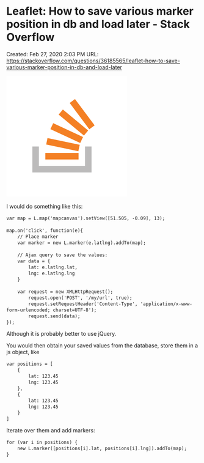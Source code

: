 # Leaflet: How to save various marker position in db and load later - Stack Overflow

Created: Feb 27, 2020 2:03 PM
URL: https://stackoverflow.com/questions/36185565/leaflet-how-to-save-various-marker-position-in-db-and-load-later

![apple-touch-icon@2.png](Leaflet%20How%20to%20save%20various%20marker%20position%20in%20db%20%20558a7fd1f375477193e92140fa1b0697/apple-touch-icon2.png)

I would do something like this:

```
var map = L.map('mapcanvas').setView([51.505, -0.09], 13);

map.on('click', function(e){
    // Place marker
    var marker = new L.marker(e.latlng).addTo(map);

    // Ajax query to save the values:
    var data = {
        lat: e.latlng.lat,
        lng: e.latlng.lng
    }

    var request = new XMLHttpRequest();
        request.open('POST', '/my/url', true);
        request.setRequestHeader('Content-Type', 'application/x-www-form-urlencoded; charset=UTF-8');
        request.send(data);
});
```

Although it is probably better to use jQuery.

You would then obtain your saved values from the database, store them in a js object, like

```
var positions = [
    {
        lat: 123.45
        lng: 123.45
    },
    {
        lat: 123.45
        lng: 123.45
    }
]
```

Iterate over them and add markers:

```
for (var i in positions) {
    new L.marker([positions[i].lat, positions[i].lng]).addTo(map);
}
```